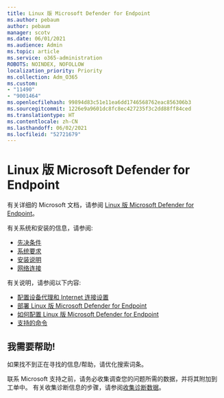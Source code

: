 ```yaml
---
title: Linux 版 Microsoft Defender for Endpoint
ms.author: pebaum
author: pebaum
manager: scotv
ms.date: 06/01/2021
ms.audience: Admin
ms.topic: article
ms.service: o365-administration
ROBOTS: NOINDEX, NOFOLLOW
localization_priority: Priority
ms.collection: Adm_O365
ms.custom:
- "11490"
- "9001464"
ms.openlocfilehash: 99894d83c51e11ea6dd1746568762eac856306b3
ms.sourcegitcommit: 1226e9a9601dc8fc8ec427235f3c2dd88ff84ced
ms.translationtype: HT
ms.contentlocale: zh-CN
ms.lasthandoff: 06/02/2021
ms.locfileid: "52721679"
---
```

# <a name="microsoft-defender-for-endpoint-on-linux"></a>Linux 版 Microsoft Defender for Endpoint

有关详细的 Microsoft 文档，请参阅 [Linux 版 Microsoft Defender for Endpoint](/microsoft-365/security/defender-endpoint/microsoft-defender-endpoint-linux)。

有关系统和安装的信息，请参阅:

- [先决条件](/microsoft-365/security/defender-endpoint/microsoft-defender-endpoint-linux#prerequisites)
- [系统要求](/microsoft-365/security/defender-endpoint/microsoft-defender-endpoint-linux#system-requirements)
- [安装说明](/microsoft-365/security/defender-endpoint/microsoft-defender-endpoint-linux#installation-instructions)
- [网络连接](/microsoft-365/security/defender-endpoint/microsoft-defender-endpoint-linux#network-connections)

有关说明，请参阅以下内容:

- [配置设备代理和 Internet 连接设置](/microsoft-365/security/defender-endpoint/configure-proxy-internet#enable-access-to-microsoft-defender-atp-service-urls-in-the-proxy-server)
- [部署 Linux 版 Microsoft Defender for Endpoint](/microsoft-365/security/defender-endpoint/linux-updates)
- [如何配置 Linux 版 Microsoft Defender for Endpoint](/microsoft-365/security/defender-endpoint/microsoft-defender-endpoint-linux#how-to-configure-microsoft-defender-for-endpoint-on-linux)
- [支持的命令](/microsoft-365/security/defender-endpoint/linux-resources#supported-commands)

## <a name="i-need-help"></a>我需要帮助!

如果找不到正在寻找的信息/帮助，请优化搜索词条。

联系 Microsoft 支持之前，请务必收集调查您的问题所需的数据，并将其附加到工单中。 有关收集诊断信息的步骤，请参阅[收集诊断数据](/microsoft-365/security/defender-endpoint/linux-resources#collect-diagnostic-information)。